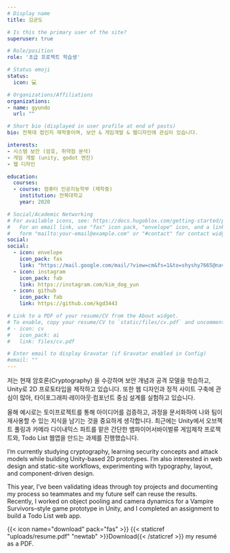 ```yaml
---
# Display name
title: 김균도

# Is this the primary user of the site?
superuser: true

# Role/position
role: '초급 프로젝트 학습생'

# Status emoji
status:
  icon: 💻

# Organizations/Affiliations
organizations:
- name: gyundo
  url: ""

# Short bio (displayed in user profile at end of posts)
bio: 전북대 컴인지 재학중이며, 보안 & 게임개발 & 웹디자인에 관심이 있습니다.

interests:
- 시스템 보안 (암호, 취약점 분석)
- 게임 개발 (unity, godot 엔진)
- 웹 디자인

education:
  courses:
  - course: 컴퓨터 인공지능학부 (재학중)
    institution: 전북대학교
    year: 2020

# Social/Academic Networking
# For available icons, see: https://docs.hugoblox.com/getting-started/page-builder/#icons
#   For an email link, use "fas" icon pack, "envelope" icon, and a link in the
#   form "mailto:your-email@example.com" or "#contact" for contact widget.
social:
social:
  - icon: envelope
    icon_pack: fas
    link: "https://mail.google.com/mail/?view=cm&fs=1&to=shyshy7665@naver.com"
  - icon: instagram
    icon_pack: fab
    link: https://instagram.com/kim_dog_yun
  - icon: github
    icon_pack: fab
    link: https://github.com/kgd3443

# Link to a PDF of your resume/CV from the About widget.
# To enable, copy your resume/CV to `static/files/cv.pdf` and uncomment the lines below.
# - icon: cv
#   icon_pack: ai
#   link: files/cv.pdf

# Enter email to display Gravatar (if Gravatar enabled in Config)
#email: ""
---
```


저는 현재 암호론(Cryptography) 을 수강하며 보안 개념과 공격 모델을 학습하고, Unity로 2D 프로토타입을 제작하고 있습니다. 또한 웹 디자인과 정적 사이트 구축에 관심이 많아, 타이포그래피·레이아웃·컴포넌트 중심 설계를 실험하고 있습니다.

올해 예시로는 토이프로젝트를 통해 아이디어를 검증하고, 과정을 문서화하여 나와 팀이 재사용할 수 있는 지식을 남기는 것을 중요하게 생각합니다. 최근에는 Unity에서 오브젝트 풀링과 카메라 다이내믹스 파트를 맡은 간단한 뱀파이어서바이벌류 게임제작 프로젝트와, Todo List 웹앱을 만드는 과제를 진행했습니다.

I’m currently studying cryptography, learning security concepts and attack models while building Unity-based 2D prototypes. I’m also interested in web design and static-site workflows, experimenting with typography, layout, and component-driven design.

This year, I’ve been validating ideas through toy projects and documenting my process so teammates and my future self can reuse the results. Recently, I worked on object pooling and camera dynamics for a Vampire Survivors–style game prototype in Unity, and I completed an assignment to build a Todo List web app.


{{< icon name="download" pack="fas" >}} {{< staticref "uploads/resume.pdf" "newtab" >}}Download{{< /staticref >}} my resumé as a PDF.
